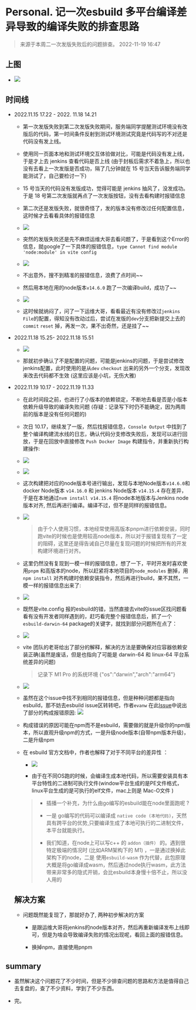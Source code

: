 # Personal. 记一次esbuild 多平台编译差异导致的编译失败的排查思路



> 来源于本周二一次发版失败后的问题排查。 2022-11-19 16:47

## 上图

- ![](https://raw.githubusercontent.com/Trojan0523/weekly_notes/main/image/build-failed-jenkins.png)

## 时间线

- 2022.11.15  17.22 - 2022. 11.18 14.21
  
  - 第一次发版失败到第二次发版失败期间，服务端同学提醒测试环境没有改版后的代码，第一时间条件反射到测试环境测试究竟是代码写的不对还是代码没有发上线。
  
  - 使用同一页面本地和测试环境交互体验做对比，可能是代码没有发上线，于是才上去 jenkins 查看代码是否上线 (由于封板后需求不着急上，所以也没有去看上一次发版是否成功，隔了几分钟就在 15 号当天告诉服务端同学能测试了，自己要检讨一下) 
  
  - 15 号当天的代码没有发版成功，觉得可能是 jenkins 抽风了，没发成功。于是 18 号第二次发版就再点了一次发版按钮，没有去看构建时报错信息
  
  - 第二次还是发版失败，就很奇怪了，发的版本没有修改过任何配置信息，这时候才去看看具体的报错信息
  
  - ![](https://raw.githubusercontent.com/Trojan0523/weekly_notes/main/image/jenkins-output-failed.png)
  
  - 突然的发版失败还是先不麻烦运维大哥去看问题了，于是看到这个Error的信息，就google了一下具体的报错信息，`type Cannot find module 'node:module' in vite config` 
  
  - ![](https://raw.githubusercontent.com/Trojan0523/weekly_notes/main/image/vite-google-search.png)
  
  - 不出意外，搜不到精准的报错信息，浪费了点时间~~
  
  - 然后用本地在用的node版本`v14.6.0` 跑了一次编译build，成功了~~
  
  - ![](https://raw.githubusercontent.com/Trojan0523/weekly_notes/main/image/terminal-output-success.png) 
  
  - 这时候就纳闷了，问了一下运维大哥，看看最近有没有修改过`jenkins File`的配置，得知没有改动过后，尝试在发版的`dev`分支把新提交上去的`commit` `reset`  掉，再发一次，果不出奇然，还是挂了~~

- 2022.11.18 15.25- 2022.11.18 15.51
  
  - ![](https://raw.githubusercontent.com/Trojan0523/weekly_notes/main/image/jenkins-env.png)
  
  - 那就初步确认了不是配置的问题，可能是jenkins的问题，于是尝试修改jenkins配置，此时使用的是从`dev` `checkout` 出来的另外一个分支，发现改来改去代码都不生效 (这里应该是小坑，无伤大雅)

- 2022.11.19 10.17 - 2022.11.19 11.33
  
  - 在此时间段之前，也进行了小版本的依赖锁定，不断地去看是否是小版本依赖升级导致的编译失败问题 (存疑：记录写下时仍不能确定，因为两周前的版本是没有任何问题的)
  
  - 次日 10.17，继续发了一版，然后找报错信息，`Console Output` 中找到了整个编译构建流水线的日志，确认代码分支修改失败后，发现可以进行回放，于是在回放中直接修改 `Push Docker Image` 构建指令，并重新执行构建操作:
  
  - ![](https://raw.githubusercontent.com/Trojan0523/weekly_notes/main/image/jenkins-replay.png)
  
  - ![](https://raw.githubusercontent.com/Trojan0523/weekly_notes/main/image/jenkins-node-version.png)
  
  - 这次构建把对应的node版本号进行输出，发现与本地Node版本`v14.6.0`和 docker Node版本 `v14.16.0` 和 jenkins Node版本 `v14.15.4`  存在差异，于是在本地通过`nvm install v14.15.4` 将node本地版本与Jenkins node版本对齐, 然后再进行编译。编译不过，但不是同样的报错信息。
  
  - ![](https://raw.githubusercontent.com/Trojan0523/weekly_notes/main/image/terminal-error-output.png)
    
    > 由于个人使用习惯，本地经常使用高版本pnpm进行依赖安装，同时跑vite的时候也是使用较高node版本，所以对于报错复现有了一定的阻碍，这里还是得告诫自己尽量在复现问题的时候把所有的开发构建环境进行对齐。
  
  - 这里仍然没有复现到一模一样的报错信息，想了一下，平时开发时喜欢使用`pnpm` 和高版本的node，所以赶紧将本地项目的`node_modules` 删掉，用 `npm install` 对齐构建时依赖安装指令，然后再进行build，果不其然，一模一样的报错信息出来了:
  
  - ![](https://raw.githubusercontent.com/Trojan0523/weekly_notes/main/image/terminal-error-output-2.png)
  
  - 既然是vite.config 报的esbuild的错，当然直接去vite的issue区找问题看看有没有开发者同样遇到的，赶巧看完整个报错信息后，抓了一个 `esbuild-darwin-64` package的关键字，就找到部分问题所在点了：
  
  - ![](https://raw.githubusercontent.com/Trojan0523/weekly_notes/main/image/vite-issue.png)
  
  - vite 团队的老哥给出了部分的解释，解决的方法是要确保对应容器依赖安装正确(虽然是废话，但是也指向了可能是 darwin-64 和 linux-64 平台系统差异的问题) 
    
    > 记录下 M1 Pro 的系统环境 {"os":"darwin","arch":"arm64"}
  
  - ![](https://raw.githubusercontent.com/Trojan0523/weekly_notes/main/image/esbuild-issue.png)
  
  - 虽然在这个issue中找不到相同的报错信息，但是种种问题都是指向esbuild，那不妨去esbuild issue区转转吧，作者`evanw` 在此[Issue](![loading-ag-352]())中说出了部分的构成报错原因: 
    ![](https://raw.githubusercontent.com/Trojan0523/weekly_notes/main/image/esbuild-issue-npm.png)
  
  - 构成错误的原因可能在npm而不是esbuild，需要做的就是升级你的npm版本，所以直观升级npm的方式，一是升级node版本(自带npm版本升级)，二是升级npm
  
  - 在 esbuild 官方文档中，作者也解释了对于不同平台的差异性 ：
    
    - ![](https://raw.githubusercontent.com/Trojan0523/weekly_notes/main/image/esbuild-doc.png)
    
    - 由于在不同OS跑的时候，会编译生成本地代码，所以需要安装具有本平台特性的二进制可执行文件(window平台生成的是PE文件格式， linux平台生成的是可执行的elf文件，mac上则是 Mac-O文件 )
    
    > - 插播一个补充，为什么由go编写的esbuild能在node里面跑呢 ?
    > 
    > - 一是 go编写的代码可以编译成 `native code (本地代码)`，天然具有跨平台的优势,只要编译生成了本地可执行的二进制文件，本平台就能执行。
    > 
    > - 我们知道，在node上可以写c++ 的 `addon（插件）` 的。遇到很特定极端的情况时 (比如ARM架构下的 M1) ，一是通过换掉此架构下的node，二是 使用`esbuild-wasm` 作为代替，此包原理大概是将go编译成wasm，然后通过node执行wasm，此方法带来非常多的隐式开销，会比esbuild本身慢十倍不止，所以没人用的
    
    
  
  ## 解决方案
  
  - 问题既然能复现了，那就好办了, 两种初步解决的方案
    
    - 是跟运维大哥将jenkins的node版本对齐，然后再重新编译发布上线即可，但是为啥会导致编译失败的情况出现呢，看回上面的报错信息。
    
    - 换掉npm，直接使用pnpm



## summary

- 虽然解决这个问题花了不少时间，但是不少排查问题的思路和方法是值得自己去复盘的，查了不少资料，学到了不少东西。

- 完。
